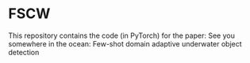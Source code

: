 # FSCW

This repository contains the code (in PyTorch) for the paper:
See you somewhere in the ocean: Few-shot domain adaptive underwater object detection
